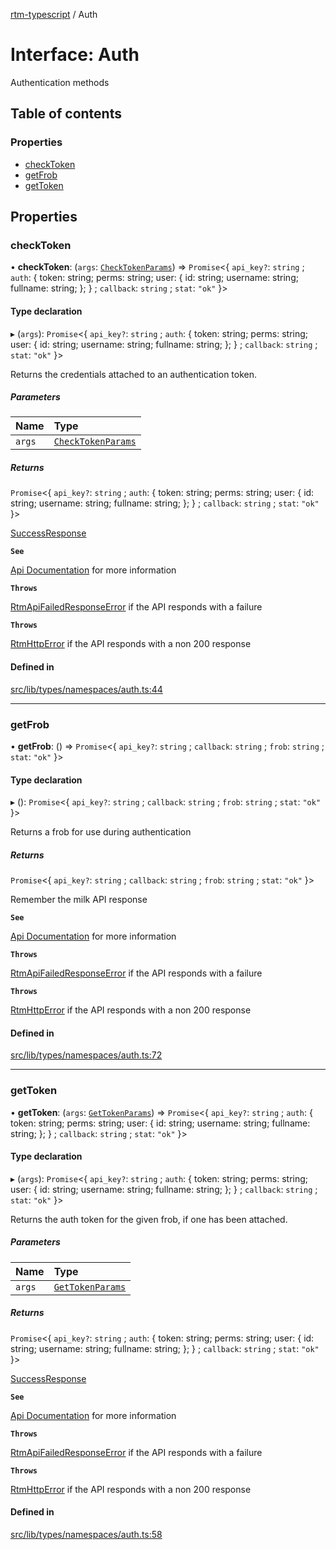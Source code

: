 [rtm-typescript](../README.md) / Auth

# Interface: Auth

Authentication methods

## Table of contents

### Properties

- [checkToken](Auth.md#checktoken)
- [getFrob](Auth.md#getfrob)
- [getToken](Auth.md#gettoken)

## Properties

### checkToken

• **checkToken**: (`args`: [`CheckTokenParams`](CheckTokenParams.md)) => `Promise`\<\{ `api_key?`: `string` ; `auth`: \{ token: string; perms: string; user: \{ id: string; username: string; fullname: string; }; } ; `callback`: `string` ; `stat`: ``"ok"``  }\>

#### Type declaration

▸ (`args`): `Promise`\<\{ `api_key?`: `string` ; `auth`: \{ token: string; perms: string; user: \{ id: string; username: string; fullname: string; }; } ; `callback`: `string` ; `stat`: ``"ok"``  }\>

Returns the credentials attached to an authentication token.

##### Parameters

| Name | Type |
| :------ | :------ |
| `args` | [`CheckTokenParams`](CheckTokenParams.md) |

##### Returns

`Promise`\<\{ `api_key?`: `string` ; `auth`: \{ token: string; perms: string; user: \{ id: string; username: string; fullname: string; }; } ; `callback`: `string` ; `stat`: ``"ok"``  }\>

[SuccessResponse](SuccessResponse.md)

**`See`**

[Api Documentation](https://www.rememberthemilk.com/services/api/methods/rtm.auth.checkToken.rtm|RTM) for more information

**`Throws`**

[RtmApiFailedResponseError](../classes/RtmApiFailedResponseError.md) if the API responds with a failure

**`Throws`**

[RtmHttpError](../classes/RtmHttpError.md) if the API responds with a non 200 response

#### Defined in

[src/lib/types/namespaces/auth.ts:44](https://github.com/benwainwright/rtm-typescript/blob/0f52e42/src/lib/types/namespaces/auth.ts#L44)

___

### getFrob

• **getFrob**: () => `Promise`\<\{ `api_key?`: `string` ; `callback`: `string` ; `frob`: `string` ; `stat`: ``"ok"``  }\>

#### Type declaration

▸ (): `Promise`\<\{ `api_key?`: `string` ; `callback`: `string` ; `frob`: `string` ; `stat`: ``"ok"``  }\>

Returns a frob for use during authentication

##### Returns

`Promise`\<\{ `api_key?`: `string` ; `callback`: `string` ; `frob`: `string` ; `stat`: ``"ok"``  }\>

Remember the milk API response

**`See`**

[Api Documentation](https://www.rememberthemilk.com/services/api/methods/rtm.auth.getFrob.rtm|RTM) for more information

**`Throws`**

[RtmApiFailedResponseError](../classes/RtmApiFailedResponseError.md) if the API responds with a failure

**`Throws`**

[RtmHttpError](../classes/RtmHttpError.md) if the API responds with a non 200 response

#### Defined in

[src/lib/types/namespaces/auth.ts:72](https://github.com/benwainwright/rtm-typescript/blob/0f52e42/src/lib/types/namespaces/auth.ts#L72)

___

### getToken

• **getToken**: (`args`: [`GetTokenParams`](GetTokenParams.md)) => `Promise`\<\{ `api_key?`: `string` ; `auth`: \{ token: string; perms: string; user: \{ id: string; username: string; fullname: string; }; } ; `callback`: `string` ; `stat`: ``"ok"``  }\>

#### Type declaration

▸ (`args`): `Promise`\<\{ `api_key?`: `string` ; `auth`: \{ token: string; perms: string; user: \{ id: string; username: string; fullname: string; }; } ; `callback`: `string` ; `stat`: ``"ok"``  }\>

Returns the auth token for the given frob, if one has been attached.

##### Parameters

| Name | Type |
| :------ | :------ |
| `args` | [`GetTokenParams`](GetTokenParams.md) |

##### Returns

`Promise`\<\{ `api_key?`: `string` ; `auth`: \{ token: string; perms: string; user: \{ id: string; username: string; fullname: string; }; } ; `callback`: `string` ; `stat`: ``"ok"``  }\>

[SuccessResponse](SuccessResponse.md)

**`See`**

[Api Documentation](https://www.rememberthemilk.com/services/api/methods/rtm.auth.getToken.rtm|RTM) for more information

**`Throws`**

[RtmApiFailedResponseError](../classes/RtmApiFailedResponseError.md) if the API responds with a failure

**`Throws`**

[RtmHttpError](../classes/RtmHttpError.md) if the API responds with a non 200 response

#### Defined in

[src/lib/types/namespaces/auth.ts:58](https://github.com/benwainwright/rtm-typescript/blob/0f52e42/src/lib/types/namespaces/auth.ts#L58)
